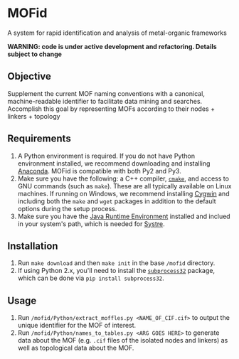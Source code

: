 # MOFid
A system for rapid identification and analysis of metal-organic frameworks

**WARNING: code is under active development and refactoring. Details subject to change**

## Objective
Supplement the current MOF naming conventions with a canonical, machine-readable identifier to facilitate data mining and searches. Accomplish this goal by representing MOFs according to their nodes + linkers + topology

## Requirements
1. A Python environment is required. If you do not have Python environment installed, we recommend downloading and installing [Anaconda](https://www.anaconda.com/distribution/#download-section). MOFid is compatible with both Py2 and Py3.
2. Make sure you have the following: a C++ compiler, [`cmake`](https://cmake.org/), and access to GNU commands (such as `make`). These are all typically available on Linux machines. If running on Windows, we recommend installing [Cygwin](https://www.cygwin.com/) and including both the `make` and `wget` packages in addition to the default options during the setup process.
3. Make sure you have the [Java Runtime Environment](https://www.java.com/en/download/) installed and inclued in your system's path, which is needed for [Systre](http://gavrog.org/).

## Installation
1. Run `make download` and then `make init` in the base `/mofid` directory.
2. If using Python 2.x, you'll need to install the [`subprocess32`](https://pypi.org/project/subprocess32/) package, which can be done via `pip install subprocess32`.

## Usage
1. Run `/mofid/Python/extract_moffles.py <NAME_OF_CIF.cif>` to output the unique identifier for the MOF of interest.
2. Run `/mofid/Python/names_to_tables.py <ARG GOES HERE>` to generate data about the MOF (e.g. `.cif` files of the isolated nodes and linkers) as well as topological data about the MOF.